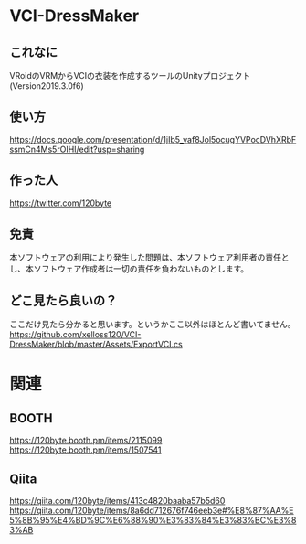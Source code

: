 # VCI-DressMaker

## これなに
VRoidのVRMからVCIの衣装を作成するツールのUnityプロジェクト(Version2019.3.0f6)

## 使い方

https://docs.google.com/presentation/d/1jIb5_vaf8Jol5ocugYVPocDVhXRbFssmCn4Ms5rOIHI/edit?usp=sharing

## 作った人

https://twitter.com/120byte

## 免責

本ソフトウェアの利用により発生した問題は、本ソフトウェア利用者の責任とし、本ソフトウェア作成者は一切の責任を負わないものとします。

## どこ見たら良いの？

ここだけ見たら分かると思います。というかここ以外はほとんど書いてません。  
https://github.com/xelloss120/VCI-DressMaker/blob/master/Assets/ExportVCI.cs

# 関連

## BOOTH
https://120byte.booth.pm/items/2115099  
https://120byte.booth.pm/items/1507541

## Qiita
https://qiita.com/120byte/items/413c4820baaba57b5d60  
https://qiita.com/120byte/items/8a6dd712676f746eeb3e#%E8%87%AA%E5%8B%95%E4%BD%9C%E6%88%90%E3%83%84%E3%83%BC%E3%83%AB
